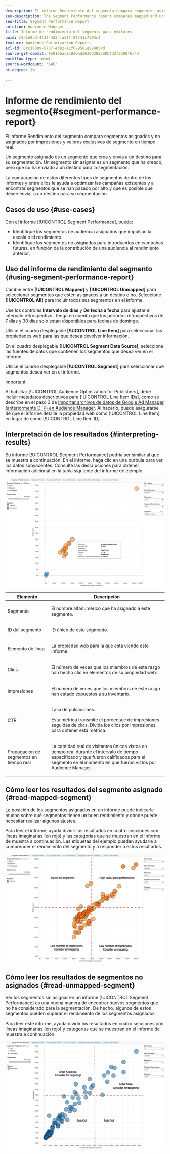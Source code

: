 ```yaml
---
description: El informe Rendimiento del segmento compara segmentos asignados y no asignados por impresiones y valores exclusivos de segmento en tiempo real. Un segmento asignado es un segmento que crea y envía a un destino para su segmentación. Un segmento sin asignar es un segmento que ha creado, pero que no ha enviado a un destino para la segmentación. La comparación de estos diferentes tipos de segmentos dentro de los informes y entre ellos le ayuda a optimizar las campañas existentes y a encontrar segmentos que se han pasado por alto y que es posible que desee enviar a un destino para su segmentación.
seo-description: The Segment Performance report compares mapped and unmapped segments by impressions and Real-Time Segment Uniques. A mapped segment is a segment you create and send to a destination for targeting. An unmapped segment is a segment that you've created but have not sent to a destination for targeting. Comparing these different segment types within and between reports helps you optimize existing campaigns and find overlooked segments that you may want to send to a destination for targeting.
seo-title: Segment Performance Report
solution: Audience Manager
title: Informe de rendimiento del segmento para editores
uuid: c9a1e9ad-4f3f-4334-a3ff-0f241c7303c4
feature: Audience Optimization Reports
exl-id: 0cc10399-5737-4d82-a1f6-9561e024054d
source-git-commit: fe01ebac8c0d0ad3630d3853e0bf32f0b00f6a44
workflow-type: tm+mt
source-wordcount: '645'
ht-degree: 1%

---
```


# Informe de rendimiento del segmento{#segment-performance-report}

El informe Rendimiento del segmento compara segmentos asignados y no asignados por impresiones y valores exclusivos de segmento en tiempo real.

Un segmento asignado es un segmento que crea y envía a un destino para su segmentación. Un segmento sin asignar es un segmento que ha creado, pero que no ha enviado a un destino para la segmentación.

La comparación de estos diferentes tipos de segmentos dentro de los informes y entre ellos le ayuda a optimizar las campañas existentes y a encontrar segmentos que se han pasado por alto y que es posible que desee enviar a un destino para su segmentación.

## Casos de uso {#use-cases}

Con el informe [!UICONTROL Segment Performance], puede:

* Identifique los segmentos de audiencia asignados que impulsan la escala o el rendimiento.
* Identifique los segmentos no asignados para introducirlos en campañas futuras, en función de la contribución de una audiencia al rendimiento anterior.

## Uso del informe de rendimiento del segmento {#using-segment-performance-report}

Cambie entre **[!UICONTROL Mapped]** y **[!UICONTROL Unmapped]** para seleccionar segmentos que estén asignados a un destino o no. Seleccione **[!UICONTROL All]** para incluir todos sus segmentos en el informe.

Use los controles **Intervalo de días** y **De fecha a fecha** para ajustar el intervalo retrospectivo. Tenga en cuenta que los períodos retrospectivos de 7 días y 30 días solo están disponibles para fechas de domingo.

Utilice el cuadro desplegable **[!UICONTROL Line Item]** para seleccionar las propiedades web para las que desea devolver información.

En el cuadro desplegable **[!UICONTROL Segment Data Source]**, seleccione las fuentes de datos que contienen los segmentos que desea ver en el informe.

Utilice el cuadro desplegable **[!UICONTROL Segment]** para seleccionar qué segmentos desea ver en el informe.

>[!IMPORTANT]
>
>Al habilitar [!UICONTROL Audience Optimization for Publishers], debe incluir metadatos descriptivos para [!UICONTROL Line Item IDs], como se describe en el paso 3 de [Importar archivos de datos de Google Ad Manager (anteriormente DFP) en Audience Manager](../../../reporting/audience-optimization-reports/aor-publishers/import-dfp.md). Al hacerlo, puede asegurarse de que el informe detalle la propiedad web como [!UICONTROL Line Item] en lugar de como [!UICONTROL Line Item ID].

## Interpretación de los resultados {#interpreting-results}

Su informe [!UICONTROL Segment Performance] podría ser similar al que se muestra a continuación. En el informe, haga clic en una burbuja para ver los datos subyacentes. Consulte las descripciones para obtener información adicional en la tabla siguiente del informe de ejemplo.

![](assets/publisher_segment_performance.png)

<table id="table_AFE2540583C34835B04584693ADFD26A"> 
 <thead> 
  <tr> 
   <th colname="col1" class="entry"> Elemento </th> 
   <th colname="col2" class="entry"> Descripción </th> 
  </tr>
 </thead>
 <tbody> 
  <tr> 
   <td colname="col1"> <p>Segmento </p> </td> 
   <td colname="col2"> <p>El nombre alfanumérico que ha asignado a este segmento. </p> </td> 
  </tr> 
  <tr> 
   <td colname="col1"> <p>ID del segmento </p> </td> 
   <td colname="col2"> <p>ID único de este segmento. </p> </td> 
  </tr> 
  <tr> 
   <td colname="col1"> <p>Elemento de línea </p> </td> 
   <td colname="col2"> <p>La propiedad web para la que está viendo este informe. </p> </td> 
  </tr> 
  <tr> 
   <td colname="col1"> <p>Clics </p> </td> 
   <td colname="col2"> <p>El número de veces que los miembros de este rasgo han hecho clic en elementos de su propiedad web. </p> </td> 
  </tr> 
  <tr> 
   <td colname="col1"> <p>Impresiones </p> </td> 
   <td colname="col2"> <p>El número de veces que los miembros de este rasgo han estado expuestos a su inventario. </p> </td> 
  </tr> 
  <tr> 
   <td colname="col1"> <p>CTR </p> </td> 
   <td colname="col2"> <p>Tasa de pulsaciones. </p> <p>Esta métrica transmite el porcentaje de impresiones seguidas de clics. Divida los clics por impresiones para obtener esta métrica. </p> </td> 
  </tr> 
  <tr> 
   <td colname="col1"> <p>Propagación de segmentos en tiempo real </p> </td> 
   <td colname="col2"> <p>La cantidad real de visitantes únicos vistos en tiempo real durante el intervalo de tiempo especificado y que fueron calificados para el segmento en el momento en que fueron vistos por <span class="keyword"> Audience Manager</span>. </p> </td> 
  </tr> 
 </tbody> 
</table>

## Cómo leer los resultados del segmento asignado {#read-mapped-segment}

La posición de los segmentos asignados en un informe puede indicarle mucho sobre qué segmentos tienen un buen rendimiento y dónde puede necesitar realizar algunos ajustes.

Para leer el informe, ayuda dividir los resultados en cuatro secciones con líneas imaginarias (en rojo) y las categorías que se muestran en el informe de muestra a continuación. Las etiquetas del ejemplo pueden ayudarle a comprender el rendimiento del segmento y a responder a estos resultados.

![](assets/publisher_segment_performance_mapped.png)

## Cómo leer los resultados de segmentos no asignados {#read-unmapped-segment}

Ver los segmentos sin asignar en un informe [!UICONTROL Segment Performance] es una buena manera de encontrar nuevos segmentos que no ha considerado para la segmentación. De hecho, algunos de estos segmentos pueden superar el rendimiento de los segmentos asignados.

Para leer este informe, ayuda dividir los resultados en cuatro secciones con líneas imaginarias (en rojo) y categorías que se muestran en el informe de muestra a continuación.

![](assets/publisher_segment_performance_unmapped.png)

